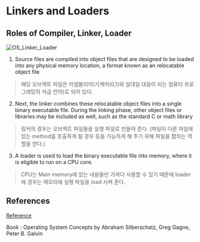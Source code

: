 # Linkers and Loaders

## Roles of Compiler, Linker, Loader
![OS_Linker_Loader](https://user-images.githubusercontent.com/105041834/188276080-dba53fb9-8dd1-409d-a8f4-c8edb60c0013.JPG)
1. Source files are compiled into object files that are designed to be loaded into any physical memory location, a format known as an relocatable object file

> 해당 오브젝트 파일은 어셈블리어(기계어(0,1)와 일대일 대응이 되는 컴퓨터 프로그래밍의 저급 언어)로 되어 있다.
 
2. Next, the linker combines these relocatable object files into a single binary executable file. During the linking phase, other object files or libraries may be included as well, such as the standard C or math library

> 링커의 경우는 오브젝트 파일들을 실행 파일로 만들어 준다. (파일이 다른 파일에 있는 method를 호출하게 될 경우 등을 가능하게 해 주기 위해 파일을 합치는 역할을 한다.)

3. A loader is used to load the binary executable file into memory, where it is eligible to run on a CPU core.

> CPU는 Main memory에 있는 내용들만 가져다 사용할 수 있기 때문에 loader에 경우는 메모리에 실행 파일을 load 시켜 준다.

## References
[Reference](https://ko.wikipedia.org/wiki/%EC%96%B4%EC%85%88%EB%B8%94%EB%A6%AC%EC%96%B4#:~:text=%EA%B8%B0%EA%B3%84%EC%96%B4%EB%8A%94%20%EC%8B%A4%EC%A0%9C%EB%A1%9C%20%EC%BB%B4%ED%93%A8%ED%84%B0%EC%9D%98,%ED%95%9C%20%EA%B2%83%EC%9D%B4%20%EC%96%B4%EC%85%88%EB%B8%94%EB%A6%AC%20%EC%96%B8%EC%96%B4%EC%9D%B4%EB%8B%A4.)

Book : Operating System Concepts by Abraham Silberschatz, Greg Gagne, Peter B. Galvin
